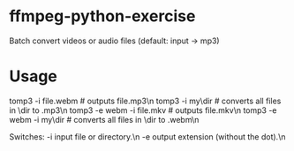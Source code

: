 # ffmpeg-python-exercise

Batch convert videos or audio files (default: input -> mp3)

# Usage
  tomp3 -i file.webm         # outputs file.mp3\n
  tomp3 -i my\\dir            # converts all files in \dir to .mp3\n
  tomp3 -e webm -i file.mkv  # outputs file.mkv\n
  tomp3 -e webm -i my\\dir    # converts all files in \dir to .webm\n

Switches:
   -i        input file or directory.\n
   -e        output extension (without the dot).\n

